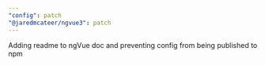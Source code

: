 ```yaml
---
"config": patch
"@jaredmcateer/ngvue3": patch
---
```


Adding readme to ngVue doc and preventing config from being published to npm
